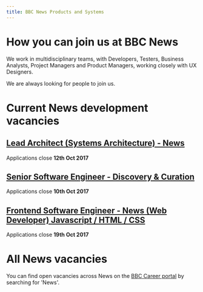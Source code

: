 ```yaml
---
title: BBC News Products and Systems
---
```


# How you can join us at BBC News

We work in multidisciplinary teams, with Developers, Testers, Business Analysts, Project Managers and Product Managers, working closely with UX Designers. 

We are always looking for people to join us. 

# Current News development vacancies

## [Lead Architect (Systems Architecture) - News](http://careerssearch.bbc.co.uk/jobs/job/Lead-Architect-Systems-Architecture-News/20885)
Applications close **12th Oct 2017**

## [Senior Software Engineer - Discovery & Curation](http://careerssearch.bbc.co.uk/jobs/job/Senior-Software-Engineer-Discovery-Curation/23907)
Applications close **10th Oct 2017**

## [Frontend Software Engineer - News (Web Developer) Javascript / HTML / CSS](http://careerssearch.bbc.co.uk/jobs/job/Frontend-Software-Engineer-News-Web-Developer-Javascript-HTML-CSS/23987)
Applications close **19th Oct 2017**

# All News vacancies

You can find open vacancies across News on the [BBC Career portal](http://careerssearch.bbc.co.uk/jobs/search) by searching for 'News'.

